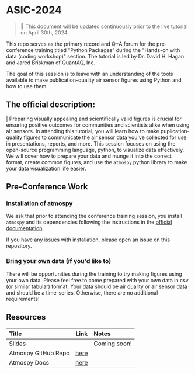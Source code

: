 # ASIC-2024

> 🚧 This document will be updated continuously prior to the live tutorial on April 30th, 2024.  


This repo serves as the primary record and Q+A forum for the pre-conference training titled "Python Packages" during the "Hands-on with data (coding workshop)" section. The tutorial is led by Dr. David H. Hagan and Jared Briskman of QuantAQ, Inc.


The goal of this session is to leave with an understanding of the tools available to make publication-quality air sensor figures using Python and how to use them.



## The official description:

| Preparing visually appealing and scientifically valid figures is crucial for ensuring positive outcomes for communities and scientists alike when using air sensors. In attending this tutorial, you will learn how to make puplication-quality figures to communicate the air sensor data you've collected for use in presentations, reports, and more. This session focuses on using the open-source programming language, python, to visualize data effectively. We will cover how to prepare your data and munge it into the correct format, create common figures, and use the `atmospy` python library to make your data visualization life easier.


## Pre-Conference Work

### Installation of atmospy

We ask that prior to attending the conference training session, you install `atmospy` and its dependencies following the instructions in the [official documentation](https://dhhagan.github.io/atmospy/index.html).


If you have any issues with installation, please open an issue on this repository. 

### Bring your own data (if you'd like to)

There will be opportunities during the training to try making figures using your own data. Please feel free to come prepared with your own data in csv (or similar tabular) format. Your data should be air quality or air sensor data and should be a time-series. Otherwise, there are no additional requirements!


## Resources

| Title | Link | Notes |
|:------|:----:|:------|
| Slides |  | Coming soon! |
| Atmospy GitHub Repo | [here](https://github.com/dhhagan/atmospy?tab=readme-ov-file) ||
| Atmospy Docs | [here](https://dhhagan.github.io/atmospy/index.html) |  |


